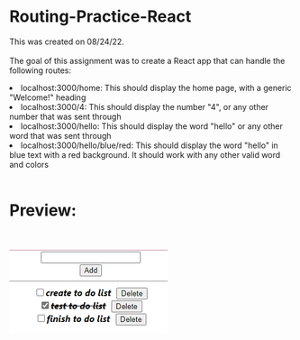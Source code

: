 # Routing-Practice-React
This was created on 08/24/22.
<br><br>
The goal of this assignment was to create a React app that can handle the following routes:
<li>localhost:3000/home: This should display the home page, with a generic "Welcome!" heading</li>
<li>localhost:3000/4: This should display the number "4", or any other number that was sent through</li>
<li>localhost:3000/hello: This should display the word "hello" or any other word that was sent through</li>
<li>localhost:3000/hello/blue/red: This should display the word "hello" in blue text with a red background. It should work with any other valid word and colors</li>
<br><h1>Preview:</h1>
<br><br>
<img src="https://github.com/Taylor-Klar/To-Do-List-React/blob/main/To%20Do%20List.png">
